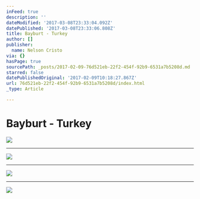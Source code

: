 ```yaml
---
inFeed: true
description: ''
dateModified: '2017-03-08T23:33:04.092Z'
datePublished: '2017-03-08T23:33:06.808Z'
title: Bayburt - Turkey
author: []
publisher:
  name: Nelson Cristo
via: {}
hasPage: true
sourcePath: _posts/2017-02-09-76d521eb-22f2-454f-92b9-6531a7b5208d.md
starred: false
datePublishedOriginal: '2017-02-09T10:18:27.867Z'
url: 76d521eb-22f2-454f-92b9-6531a7b5208d/index.html
_type: Article

---
```

# Bayburt - Turkey
![](https://the-grid-user-content.s3-us-west-2.amazonaws.com/1ba1cab8-b56e-4ae0-ab99-ef5afb0056ed.jpg)

---

![](https://the-grid-user-content.s3-us-west-2.amazonaws.com/6929ab24-cfd8-49e6-ba0c-7825c6eb3c73.jpg)

---

![](https://the-grid-user-content.s3-us-west-2.amazonaws.com/e8b5f146-ee97-4f9a-b38f-95baa5e696e9.jpg)

---

![](https://the-grid-user-content.s3-us-west-2.amazonaws.com/3c5a085a-ff0e-4cd3-98eb-2595f453ad24.jpg)